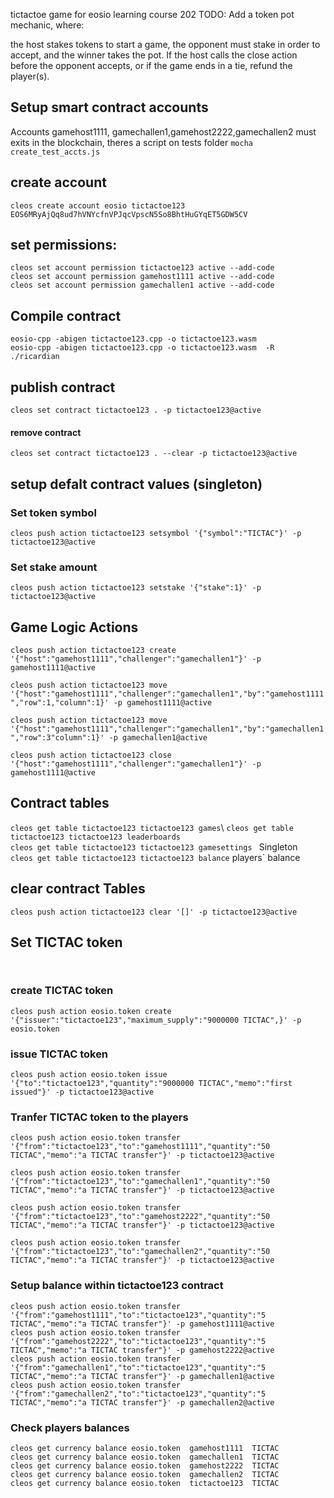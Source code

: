 tictactoe game for eosio learning course 202
TODO:
Add a token pot mechanic, where:

the host stakes tokens to start a game,
the opponent must stake in order to accept, and
the winner takes the pot.
If the host calls the close action before the opponent accepts, or if the game ends in a tie, refund the player(s).

## Setup smart contract accounts
Accounts gamehost1111, gamechallen1,gamehost2222,gamechallen2 must exits in the blockchain, theres a script on tests folder  `mocha create_test_accts.js`
##  create account
` cleos create account eosio tictactoe123 EOS6MRyAjQq8ud7hVNYcfnVPJqcVpscN5So8BhtHuGYqET5GDW5CV `
## set permissions:
` cleos set account permission tictactoe123 active --add-code `\
` cleos set account permission gamehost1111 active --add-code `\
` cleos set account permission gamechallen1 active --add-code `
## Compile contract

` eosio-cpp -abigen tictactoe123.cpp -o tictactoe123.wasm `\
` eosio-cpp -abigen tictactoe123.cpp -o tictactoe123.wasm  -R ./ricardian `

## publish contract

` cleos set contract tictactoe123 . -p tictactoe123@active `
#### remove contract
` cleos set contract tictactoe123 . --clear -p tictactoe123@active `

## setup defalt contract values (singleton)

### Set token symbol
` cleos push action tictactoe123 setsymbol '{"symbol":"TICTAC"}' -p tictactoe123@active `

### Set stake amount
` cleos push action tictactoe123 setstake '{"stake":1}' -p tictactoe123@active `


##  Game Logic Actions
` cleos push action tictactoe123 create '{"host":"gamehost1111","challenger":"gamechallen1"}' -p gamehost1111@active `

` cleos push action tictactoe123 move '{"host":"gamehost1111","challenger":"gamechallen1","by":"gamehost1111","row":1,"column":1}' -p gamehost1111@active `

` cleos push action tictactoe123 move '{"host":"gamehost1111","challenger":"gamechallen1","by":"gamechallen1","row":3"column":1}' -p gamechallen1@active `

` cleos push action tictactoe123 close '{"host":"gamehost1111","challenger":"gamechallen1"}' -p gamehost1111@active `

## Contract tables

` cleos get table tictactoe123 tictactoe123 games `\ 
` cleos get table tictactoe123 tictactoe123 leaderboards `\
` cleos get table tictactoe123 tictactoe123 gamesettings  ` Singleton\
` cleos get table tictactoe123 tictactoe123 balance `  players` balance 

## clear contract Tables
` cleos push action tictactoe123 clear '[]' -p tictactoe123@active `

## Set TICTAC token

` `

### create TICTAC token
` cleos push action eosio.token create '{"issuer":"tictactoe123","maximum_supply":"9000000 TICTAC",}' -p eosio.token `

### issue TICTAC token

` cleos push action eosio.token issue '{"to":"tictactoe123","quantity":"9000000 TICTAC","memo":"first issued"}' -p tictactoe123@active `

### Tranfer TICTAC token to the players
` cleos push action eosio.token transfer '{"from":"tictactoe123","to":"gamehost1111","quantity":"50 TICTAC","memo":"a TICTAC transfer"}' -p tictactoe123@active `

` cleos push action eosio.token transfer '{"from":"tictactoe123","to":"gamechallen1","quantity":"50 TICTAC","memo":"a TICTAC transfer"}' -p tictactoe123@active `

` cleos push action eosio.token transfer '{"from":"tictactoe123","to":"gamehost2222","quantity":"50 TICTAC","memo":"a TICTAC transfer"}' -p tictactoe123@active `

` cleos push action eosio.token transfer '{"from":"tictactoe123","to":"gamechallen2","quantity":"50 TICTAC","memo":"a TICTAC transfer"}' -p tictactoe123@active `

### Setup balance within tictactoe123 contract
` cleos push action eosio.token transfer '{"from":"gamehost1111","to":"tictactoe123","quantity":"5 TICTAC","memo":"a TICTAC transfer"}' -p gamehost1111@active `\
` cleos push action eosio.token transfer '{"from":"gamehost2222","to":"tictactoe123","quantity":"5 TICTAC","memo":"a TICTAC transfer"}' -p gamehost2222@active `\
` cleos push action eosio.token transfer '{"from":"gamechallen1","to":"tictactoe123","quantity":"5 TICTAC","memo":"a TICTAC transfer"}' -p gamechallen1@active `\
` cleos push action eosio.token transfer '{"from":"gamechallen2","to":"tictactoe123","quantity":"5 TICTAC","memo":"a TICTAC transfer"}' -p gamechallen2@active `


### Check players balances

` cleos get currency balance eosio.token  gamehost1111  TICTAC `\
` cleos get currency balance eosio.token  gamechallen1  TICTAC `\
` cleos get currency balance eosio.token  gamehost2222  TICTAC `\
` cleos get currency balance eosio.token  gamechallen2  TICTAC `\
` cleos get currency balance eosio.token  tictactoe123  TICTAC `